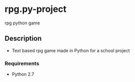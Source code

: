 # rpg.py-project
rpg python game
## Description
- Text based rpg game made in Python for a school project
### Requirements
- Python 2.7


